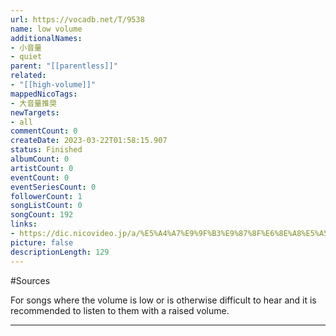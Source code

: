 ```yaml
---
url: https://vocadb.net/T/9538
name: low volume
additionalNames: 
- 小音量
- quiet
parent: "[[parentless]]"
related:
- "[[high-volume]]"
mappedNicoTags:
- 大音量推奨
newTargets:
- all
commentCount: 0
createDate: 2023-03-22T01:58:15.907
status: Finished
albumCount: 0
artistCount: 0
eventCount: 0
eventSeriesCount: 0
followerCount: 1
songListCount: 0
songCount: 192
links: 
- https://dic.nicovideo.jp/a/%E5%A4%A7%E9%9F%B3%E9%87%8F%E6%8E%A8%E5%A5%A8
picture: false
descriptionLength: 129
---
```


#Sources

For songs where the volume is low or is otherwise difficult to hear and it is recommended to listen to them with a raised volume.

---

